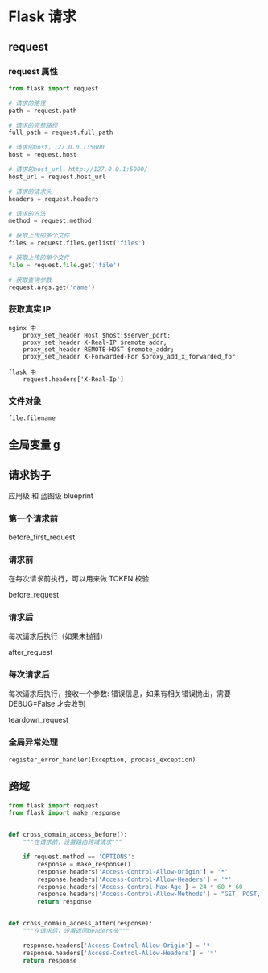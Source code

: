 # Flask 请求

## request

### request 属性

```python
from flask import request

# 请求的路径
path = request.path

# 请求的完整路径
full_path = request.full_path

# 请求的host，127.0.0.1:5000
host = request.host

# 请求的host_url，http://127.0.0.1:5000/
host_url = request.host_url

# 请求的请求头
headers = request.headers

# 请求的方法
method = request.method

# 获取上传的多个文件
files = request.files.getlist('files')

# 获取上传的单个文件
file = request.file.get('file')

# 获取查询参数
request.args.get('name')

```

### 获取真实 IP

```text
nginx 中
    proxy_set_header Host $host:$server_port;
    proxy_set_header X-Real-IP $remote_addr;
    proxy_set_header REMOTE-HOST $remote_addr;
    proxy_set_header X-Forwarded-For $proxy_add_x_forwarded_for;

flask 中
    request.headers['X-Real-Ip']
```

### 文件对象

```text
file.filename
```

## 全局变量 g

## 请求钩子

应用级 和 蓝图级 blueprint

### 第一个请求前

before_first_request

### 请求前

在每次请求前执行，可以用来做 TOKEN 校验

before_request

### 请求后

每次请求后执行（如果未抛错）

after_request

### 每次请求后

每次请求后执行，接收一个参数: 错误信息，如果有相关错误抛出，需要 DEBUG=False 才会收到

teardown_request

### 全局异常处理

`register_error_handler(Exception, process_exception)`

## 跨域

```python
from flask import request
from flask import make_response


def cross_domain_access_before():
    """在请求前，设置路由跨域请求"""

    if request.method == 'OPTIONS':
        response = make_response()
        response.headers['Access-Control-Allow-Origin'] = '*'
        response.headers['Access-Control-Allow-Headers'] = '*'
        response.headers['Access-Control-Max-Age'] = 24 * 60 * 60
        response.headers['Access-Control-Allow-Methods'] = "GET, POST, DELETE, PATCH"
        return response


def cross_domain_access_after(response):
    """在请求后，设置返回headers头"""

    response.headers['Access-Control-Allow-Origin'] = '*'
    response.headers['Access-Control-Allow-Headers'] = '*'
    return response

```
